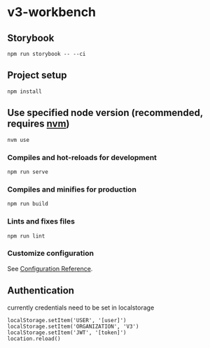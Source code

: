 # v3-workbench

## Storybook
```
npm run storybook -- --ci
```

## Project setup
```
npm install
```

## Use specified node version (recommended, requires [nvm](https://github.com/nvm-sh/nvm))
```
nvm use
```

### Compiles and hot-reloads for development
```
npm run serve
```

### Compiles and minifies for production
```
npm run build
```

### Lints and fixes files
```
npm run lint
```

### Customize configuration
See [Configuration Reference](https://cli.vuejs.org/config/).

## Authentication
currently credentials need to be set in localstorage
```
localStorage.setItem('USER', '[user]')
localStorage.setItem('ORGANIZATION', 'V3')
localStorage.setItem('JWT', '[token]')
location.reload()
```
